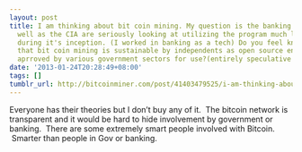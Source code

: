 ```yaml
---
layout: post
title: I am thinking about bit coin mining. My question is the banking industry as
  well as the CIA are seriously looking at utilizing the program much like PGP was
  during it's inception. (I worked in banking as a tech) Do you feel knowing this
  that bit coin mining is sustainable by independents as open source environment once
  aprroved by various government sectors for use?(entirely speculative question)
date: '2013-01-24T20:28:49+08:00'
tags: []
tumblr_url: http://bitcoinminer.com/post/41403479525/i-am-thinking-about-bit-coin-mining-my-question
---
```

Everyone has their theories but I don’t buy any of it.  The bitcoin network is transparent and it would be hard to hide involvement by government or banking.  There are some extremely smart people involved with Bitcoin.  Smarter than people in Gov or banking.

